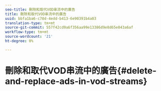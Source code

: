 ```yaml
---
seo-title: 刪除和取代VOD串流中的廣告
title: 刪除和取代VOD串流中的廣告
uuid: bbfa1ba6-c78d-4edd-b413-6e90391b4a03
translation-type: tm+mt
source-git-commit: 557f42cd9a6f356aa99e13386d9e8d65e043a6af
workflow-type: tm+mt
source-wordcount: '21'
ht-degree: 0%

---
```



# 刪除和取代VOD串流中的廣告{#delete-and-replace-ads-in-vod-streams}
